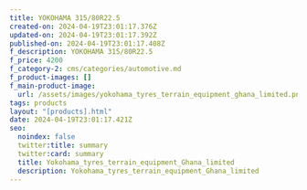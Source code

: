 ```yaml
---
title: YOKOHAMA 315/80R22.5
created-on: 2024-04-19T23:01:17.376Z
updated-on: 2024-04-19T23:01:17.392Z
published-on: 2024-04-19T23:01:17.408Z
f_description: YOKOHAMA 315/80R22.5
f_price: 4200
f_category-2: cms/categories/automotive.md
f_product-images: []
f_main-product-image:
  url: /assets/images/yokohama_tyres_terrain_equipment_ghana_limited.png
tags: products
layout: "[products].html"
date: 2024-04-19T23:01:17.421Z
seo:
  noindex: false
  twitter:title: summary
  twitter:card: summary
  title: Yokohama_tyres_terrain_equipment_Ghana_limited
  description: Yokohama_tyres_terrain_equipment_Ghana_limited
---
```

